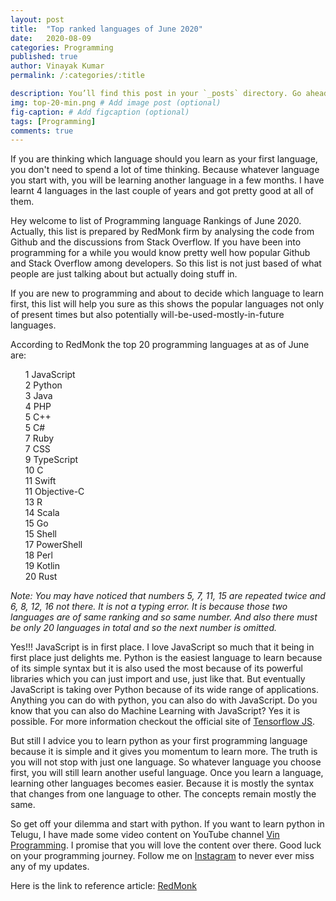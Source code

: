 ```yaml
---
layout: post
title:  "Top ranked languages of June 2020"
date:   2020-08-09
categories: Programming
published: true
author: Vinayak Kumar
permalink: /:categories/:title

description: You’ll find this post in your `_posts` directory. Go ahead and edit it and re-build the site to see your changes. # Add post description (optional)
img: top-20-min.png # Add image post (optional)
fig-caption: # Add figcaption (optional)
tags: [Programming]
comments: true
---
```


<div> <p>   If you are thinking which language should you learn as your first language, you don't need to spend a lot of time thinking. Because whatever language you start with, you will be learning another language in a few months. I have learnt 4 languages in the last couple of years and got pretty good at all of them.</p>
  <p>   Hey welcome to list of Programming language Rankings of June 2020. Actually, this list is prepared by RedMonk firm by analysing the code from Github and the discussions from Stack Overflow. If you have been into programming for a while you would know pretty well how popular Github and Stack Overflow among developers. So this list is not just based of what people are just talking about but actually doing stuff in.</p>
<p>   If you are new to programming and about to decide which language to learn first, this list will help you sure as this shows the popular languages not only of present times but also potentially will-be-used-mostly-in-future languages.</p>

<p>According to RedMonk the top 20 programming languages at as of June are:
  <ul style="list-style-type:none">
    <li>1 JavaScript</li>
    <li>2 Python</li>
    <li>3 Java</li>
    <li>4 PHP</li>
    <li>5 C++</li>
    <li>5 C#</li>
    <li>7 Ruby</li>
    <li>7 CSS</li>
    <li>9 TypeScript</li>
    <li>10 C</li>
    <li>11 Swift</li>
    <li>11 Objective-C</li>
    <li>13 R</li>
    <li>14 Scala</li>
    <li>15 Go</li>
    <li>15 Shell</li>
    <li>17 PowerShell</li>
    <li>18 Perl</li>
    <li>19 Kotlin</li>
      <li>20 Rust</li>
  </ul></p>
<p><i>Note: You may have noticed that numbers 5, 7, 11, 15 are repeated twice and 6, 8, 12, 16 not there. It is not a typing error. It is because those two languages are of same ranking and so same number. And also there must be only 20 languages in total and so the next number is omitted.</i></p>

  <p>   Yes!!! JavaScript is in first place. I love JavaScript so much that it being in first place just delights me. Python is the easiest language to learn because of its simple syntax but it is also used the most because of its powerful libraries which you can just import and use, just like that. But eventually JavaScript is taking over Python because of its wide range of  applications. Anything you can do with python, you can also do with JavaScript. Do you know that you can also do Machine Learning with JavaScript? Yes it is possible. For more information checkout the official site of <a href="https://www.tensorflow.org/js" target="_blank">Tensorflow JS</a>.</p>

  <p>   But still I advice you to learn python as your first programming language because it is simple and it gives you momentum to learn more. The truth is you will not stop with just one language. So whatever language you choose first, you will still learn another useful language. Once you learn a language, learning other languages becomes easier. Because it is mostly the syntax that changes from one language to other. The concepts remain mostly the same.</p>

  <p>   So get off your dilemma and start with python. If you want to learn python in Telugu, I have made some video content on YouTube channel <a href="https://www.youtube.com/channel/UCdvfs0RU1DUmWFihtcWYCtA" target="_blank">Vin Programming</a>. I promise that you will love the content over there. Good luck on your programming journey. Follow me on <a href="https:instagram.com/vinayakdknight" target="_blank">Instagram</a> to never ever miss any of my updates.</p>
  <p>Here is the link to reference article: <a href="https://redmonk.com/sogrady/2020/07/27/language-rankings-6-20/" target="_blank">RedMonk</a></p>
  </div>
